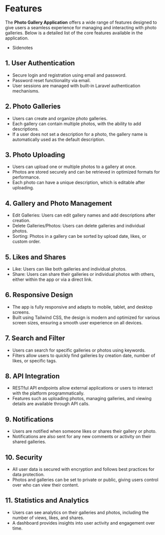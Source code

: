 # Features
The **Photo Gallery Application** offers a wide range of features designed to give users a seamless experience for managing and interacting with photo galleries. Below is a detailed list of the core features available in the application.

- Sidenotes


## 1. User Authentication
- Secure login and registration using email and password.
- Password reset functionality via email.
- User sessions are managed with built-in Laravel authentication mechanisms.

## 2. Photo Galleries
- Users can create and organize photo galleries.
- Each gallery can contain multiple photos, with the ability to add descriptions.
- If a user does not set a description for a photo, the gallery name is automatically used as the default description.

## 3. Photo Uploading
- Users can upload one or multiple photos to a gallery at once.
- Photos are stored securely and can be retrieved in optimized formats for performance.
- Each photo can have a unique description, which is editable after uploading.

## 4. Gallery and Photo Management
- Edit Galleries: Users can edit gallery names and add descriptions after creation.
- Delete Galleries/Photos: Users can delete galleries and individual photos.
- Sorting: Photos in a gallery can be sorted by upload date, likes, or custom order.

## 5. Likes and Shares
- Like: Users can like both galleries and individual photos.
- Share: Users can share their galleries or individual photos with others, either within the app or via a direct link.

## 6. Responsive Design
- The app is fully responsive and adapts to mobile, tablet, and desktop screens.
- Built using Tailwind CSS, the design is modern and optimized for various screen sizes, ensuring a smooth user experience on all devices.

## 7. Search and Filter
- Users can search for specific galleries or photos using keywords.
- Filters allow users to quickly find galleries by creation date, number of likes, or specific tags.

## 8. API Integration
- RESTful API endpoints allow external applications or users to interact with the platform programmatically.
- Features such as uploading photos, managing galleries, and viewing details are available through API calls.

## 9. Notifications
- Users are notified when someone likes or shares their gallery or photo.
- Notifications are also sent for any new comments or activity on their shared galleries.

## 10. Security
- All user data is secured with encryption and follows best practices for data protection.
- Photos and galleries can be set to private or public, giving users control over who can view their content.

## 11. Statistics and Analytics
- Users can see analytics on their galleries and photos, including the number of views, likes, and shares.
- A dashboard provides insights into user activity and engagement over time.